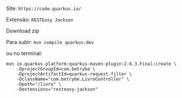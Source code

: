 Site: `https://code.quarkus.io/`

Extensão: `RESTEasy Jackson`

Download zip

Para subir: `mvn compile quarkus:dev`


ou no terminal:

```
mvn io.quarkus.platform:quarkus-maven-plugin:2.6.3.Final:create \
    -DprojectGroupId=com.betrybe \
    -DprojectArtifactId=quarkus-request-filter \
    -DclassName="com.betrybe.LivroController" \
    -Dpath="/livro" \
    -Dextensions="resteasy-jackson"
```
